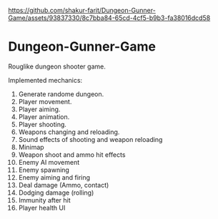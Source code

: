 https://github.com/shakur-farit/Dungeon-Gunner-Game/assets/93837330/8c7bba84-65cd-4cf5-b9b3-fa38016dcd58

# Dungeon-Gunner-Game
Rouglike dungeon shooter game.

Implemented mechanics:
 1. Generate randome dungeon.
 2. Player movement.
 3. Player aiming.
 4. Player animation.
 5. Player shooting.
 6. Weapons changing and reloading.
 7. Sound effects of shooting and weapon reloading
 8. Minimap
 9. Weapon shoot and ammo hit effects
 10. Enemy AI movement
 11. Enemy spawning
 12. Enemy aiming and firing
 13. Deal damage (Ammo, contact)
 14. Dodging damage (rolling)
 15. Immunity after hit
 16. Player health UI


